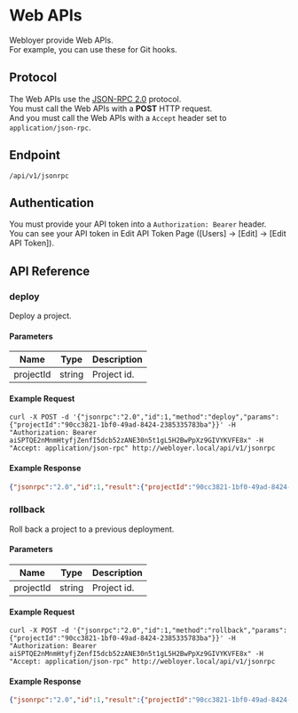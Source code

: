 # Web APIs

Webloyer provide Web APIs.<br>
For example, you can use these for Git hooks.

## Protocol

The Web APIs use the [JSON-RPC 2.0](http://www.jsonrpc.org/specification) protocol.<br>
You must call the Web APIs with a **POST** HTTP request.<br>
And you must call the Web APIs with a `Accept` header set to `application/json-rpc`.

## Endpoint

```
/api/v1/jsonrpc
```

## Authentication

You must provide your API token into a `Authorization: Bearer` header.<br>
You can see your API token in Edit API Token Page ([Users] -> [Edit] -> [Edit API Token]).

## API Reference

### deploy

Deploy a project.

#### Parameters

| Name | Type | Description |
| --- | --- | --- |
| projectId | string | Project id. |

#### Example Request

```
curl -X POST -d '{"jsonrpc":"2.0","id":1,"method":"deploy","params":{"projectId":"90cc3821-1bf0-49ad-8424-2385335783ba"}}' -H "Authorization: Bearer aiSPTQE2nMnmHtyfjZenfI5dcb52zANE30n5t1gL5H2BwPpXz9GIVYKVFE8x" -H "Accept: application/json-rpc" http://webloyer.local/api/v1/jsonrpc
```

#### Example Response

```json
{"jsonrpc":"2.0","id":1,"result":{"projectId":"90cc3821-1bf0-49ad-8424-2385335783ba","number":8,"task":"deploy","status":"queued","log":"","executor":"90cc17bc-2f89-4303-a17c-119921febadc","requestDate":"2020-06-15 16:05:36","startDate":null,"finishDate":null,"user":null,"surrogateId":8,"createdAt":"2020-06-15 16:05:36","updatedAt":"2020-06-15 16:05:36"}}
```

### rollback

Roll back a project to a previous deployment.

#### Parameters

| Name | Type | Description |
| --- | --- | --- |
| projectId | string | Project id. |

#### Example Request

```
curl -X POST -d '{"jsonrpc":"2.0","id":1,"method":"rollback","params":{"projectId":"90cc3821-1bf0-49ad-8424-2385335783ba"}}' -H "Authorization: Bearer aiSPTQE2nMnmHtyfjZenfI5dcb52zANE30n5t1gL5H2BwPpXz9GIVYKVFE8x" -H "Accept: application/json-rpc" http://webloyer.local/api/v1/jsonrpc
```

#### Example Response

```json
{"jsonrpc":"2.0","id":1,"result":{"projectId":"90cc3821-1bf0-49ad-8424-2385335783ba","number":9,"task":"rollback","status":"queued","log":"","executor":"90cc17bc-2f89-4303-a17c-119921febadc","requestDate":"2020-06-15 16:07:11","startDate":null,"finishDate":null,"user":null,"surrogateId":9,"createdAt":"2020-06-15 16:07:11","updatedAt":"2020-06-15 16:07:11"}}
```
